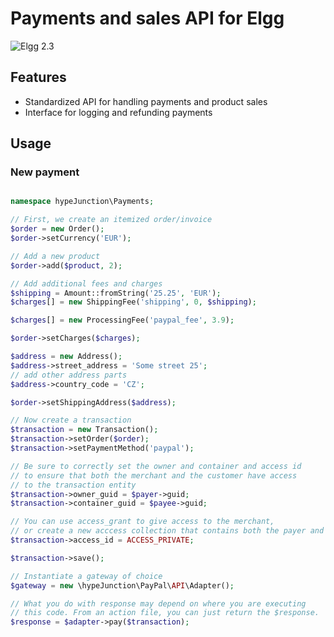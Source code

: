 Payments and sales API for Elgg
===============================
![Elgg 2.3](https://img.shields.io/badge/Elgg-2.3-orange.svg?style=flat-square)

## Features

 * Standardized API for handling payments and product sales
 * Interface for logging and refunding payments


## Usage

### New payment

```php

namespace hypeJunction\Payments;

// First, we create an itemized order/invoice
$order = new Order();
$order->setCurrency('EUR');

// Add a new product
$order->add($product, 2);

// Add additional fees and charges
$shipping = Amount::fromString('25.25', 'EUR');
$charges[] = new ShippingFee('shipping', 0, $shipping);

$charges[] = new ProcessingFee('paypal_fee', 3.9);

$order->setCharges($charges);

$address = new Address();
$address->street_address = 'Some street 25';
// add other address parts
$address->country_code = 'CZ';

$order->setShippingAddress($address);

// Now create a transaction
$transaction = new Transaction();
$transaction->setOrder($order);
$transaction->setPaymentMethod('paypal');

// Be sure to correctly set the owner and container and access id
// to ensure that both the merchant and the customer have access
// to the transaction entity
$transaction->owner_guid = $payer->guid;
$transaction->container_guid = $payee->guid;

// You can use access_grant to give access to the merchant,
// or create a new acccess collection that contains both the payer and the payee
$transaction->access_id = ACCESS_PRIVATE;

$transaction->save();

// Instantiate a gateway of choice
$gateway = new \hypeJunction\PayPal\API\Adapter();

// What you do with response may depend on where you are executing
// this code. From an action file, you can just return the $response.
$response = $adapter->pay($transaction);

```

